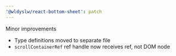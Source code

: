 ```yaml
---
'@wldyslw/react-bottom-sheet': patch
---
```


Minor improvements

-   Type definitions moved to separate file
-   `scrollContainerRef` ref handle now receives ref, not DOM node
